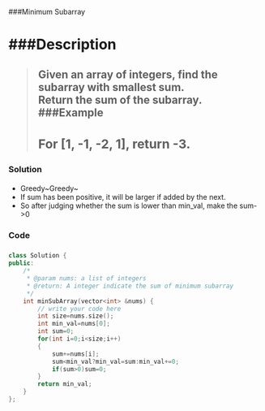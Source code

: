 ###Minimum Subarray<h1>
###Description<h2>

> Given an array of integers, find the subarray with smallest sum.  
> Return the sum of the subarray.
###Example<h3>
> For [1, -1, -2, 1], return -3.
### Solution<h4>
- Greedy\~Greedy\~
- If sum has been positive, it will be larger if added by the next.
- So after judging whether the sum is lower than min_val, make the sum->0
### Code<h5>
```C++
class Solution {
public:
    /*
     * @param nums: a list of integers
     * @return: A integer indicate the sum of minimum subarray
     */
    int minSubArray(vector<int> &nums) {
        // write your code here
        int size=nums.size();
        int min_val=nums[0];
        int sum=0;
        for(int i=0;i<size;i++)
        {
            sum+=nums[i];
            sum<min_val?min_val=sum:min_val+=0;
            if(sum>0)sum=0;
        }
        return min_val;
    }
};
```

